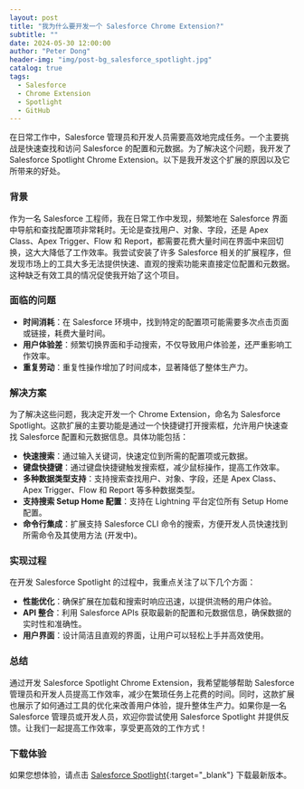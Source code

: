 ```yaml
---
layout: post
title: "我为什么要开发一个 Salesforce Chrome Extension?"
subtitle: ""
date: 2024-05-30 12:00:00
author: "Peter Dong"
header-img: "img/post-bg_salesforce_spotlight.jpg"
catalog: true
tags:
  - Salesforce
  - Chrome Extension
  - Spotlight
  - GitHub
---
```


在日常工作中，Salesforce 管理员和开发人员需要高效地完成任务。一个主要挑战是快速查找和访问 Salesforce 的配置和元数据。为了解决这个问题，我开发了 Salesforce Spotlight Chrome Extension。以下是我开发这个扩展的原因以及它所带来的好处。

### 背景

作为一名 Salesforce 工程师，我在日常工作中发现，频繁地在 Salesforce 界面中导航和查找配置项非常耗时。无论是查找用户、对象、字段，还是 Apex Class、Apex Trigger、Flow 和 Report，都需要花费大量时间在界面中来回切换，这大大降低了工作效率。我尝试安装了许多 Salesforce 相关的扩展程序，但发现市场上的工具大多无法提供快速、直观的搜索功能来直接定位配置和元数据。这种缺乏有效工具的情况促使我开始了这个项目。

### 面临的问题

  - __时间消耗__：在 Salesforce 环境中，找到特定的配置项可能需要多次点击页面或链接，耗费大量时间。
  - __用户体验差__：频繁切换界面和手动搜索，不仅导致用户体验差，还严重影响工作效率。
  - __重复劳动__：重复性操作增加了时间成本，显著降低了整体生产力。

### 解决方案

为了解决这些问题，我决定开发一个 Chrome Extension，命名为 Salesforce Spotlight。这款扩展的主要功能是通过一个快捷键打开搜索框，允许用户快速查找 Salesforce 配置和元数据信息。具体功能包括：

- __快速搜索__：通过输入关键词，快速定位到所需的配置项或元数据。
- __键盘快捷键__：通过键盘快捷键触发搜索框，减少鼠标操作，提高工作效率。
- __多种数据类型支持__：支持搜索查找用户、对象、字段，还是 Apex Class、Apex Trigger、Flow 和 Report 等多种数据类型。
- __支持搜索 Setup Home 配置__：支持在 Lightning 平台定位所有 Setup Home 配置。
- __命令行集成__：扩展支持 Salesforce CLI 命令的搜索，方便开发人员快速找到所需命令及其使用方法 (开发中)。

### 实现过程

在开发 Salesforce Spotlight 的过程中，我重点关注了以下几个方面：

- __性能优化__：确保扩展在加载和搜索时响应迅速，以提供流畅的用户体验。
- __API 整合__：利用 Salesforce APIs 获取最新的配置和元数据信息，确保数据的实时性和准确性。
- __用户界面__：设计简洁且直观的界面，让用户可以轻松上手并高效使用。

### 总结

通过开发 Salesforce Spotlight Chrome Extension，我希望能够帮助 Salesforce 管理员和开发人员提高工作效率，减少在繁琐任务上花费的时间。同时，这款扩展也展示了如何通过工具的优化来改善用户体验，提升整体生产力。如果你是一名 Salesforce 管理员或开发人员，欢迎你尝试使用 Salesforce Spotlight 并提供反馈。让我们一起提高工作效率，享受更高效的工作方式！

### 下载体验

如果您想体验，请点击 [Salesforce Spotlight](https://chromewebstore.google.com/detail/salesforce-spotlight/kcnnhfdenihbihoikgjfapgphapdoggd){:target="_blank"} 下载最新版本。

